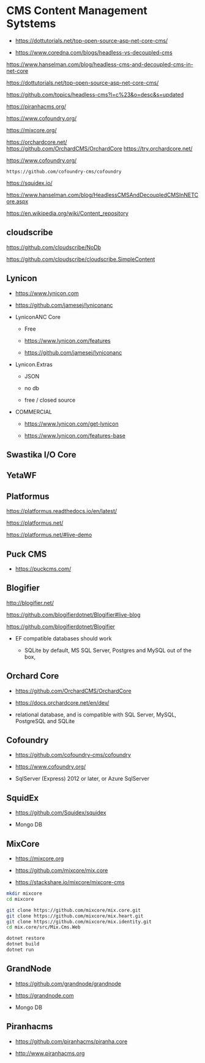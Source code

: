 # CMS Content Management Sytstems

*   https://dottutorials.net/top-open-source-asp-net-core-cms/

*   https://www.coredna.com/blogs/headless-vs-decoupled-cms


https://www.hanselman.com/blog/headless-cms-and-decoupled-cms-in-net-core

https://dottutorials.net/top-open-source-asp-net-core-cms/

https://github.com/topics/headless-cms?l=c%23&o=desc&s=updated


https://piranhacms.org/

https://www.cofoundry.org/

https://mixcore.org/


https://orchardcore.net/    
    https://github.com/OrchardCMS/OrchardCore
    https://try.orchardcore.net/

https://www.cofoundry.org/

    https://github.com/cofoundry-cms/cofoundry

https://squidex.io/

https://www.hanselman.com/blog/HeadlessCMSAndDecoupledCMSInNETCore.aspx

https://en.wikipedia.org/wiki/Content_repository





## cloudscribe

https://github.com/cloudscribe/NoDb

https://github.com/cloudscribe/cloudscribe.SimpleContent



## Lynicon

*   https://www.lynicon.com

*   https://github.com/jamesej/lyniconanc

*   LyniconANC Core

    *   Free

    *   https://www.lynicon.com/features

    *   https://github.com/jamesej/lyniconanc

*   Lynicon.Extras

    *   JSON 

    *   no db

    *   free / closed source
    
*   COMMERCIAL

    *   https://www.lynicon.com/get-lynicon

    *   https://www.lynicon.com/features-base

## Swastika I/O Core


## YetaWF

## Platformus

https://platformus.readthedocs.io/en/latest/

https://platformus.net/

https://platformus.net/#live-demo







## Puck CMS

*   https://puckcms.com/














## Blogifier

http://blogifier.net/

https://github.com/blogifierdotnet/Blogifier#live-blog

https://github.com/blogifierdotnet/Blogifier

*   EF compatible databases should work

    *   SQLite by default, MS SQL Server, Postgres and MySQL out of the box, 

## Orchard Core

*   https://github.com/OrchardCMS/OrchardCore

*   https://docs.orchardcore.net/en/dev/

*   relational database, and is compatible with SQL Server, MySQL, PostgreSQL and SQLite

## Cofoundry

*   https://github.com/cofoundry-cms/cofoundry

*   https://www.cofoundry.org/

*   SqlServer (Express) 2012 or later, or Azure SqlServer

## SquidEx

*   https://github.com/Squidex/squidex

*   Mongo DB

## MixCore

*   https://mixcore.org

*   https://github.com/mixcore/mix.core

*   https://stackshare.io/mixcore/mixcore-cms

```bash
mkdir mixcore
cd mixcore

git clone https://github.com/mixcore/mix.core.git
git clone https://github.com/mixcore/mix.heart.git
git clone https://github.com/mixcore/mix.identity.git
cd mix.core/src/Mix.Cms.Web

dotnet restore
dotnet build
dotnet run
```

## GrandNode

*   https://github.com/grandnode/grandnode 

*   https://grandnode.com

*   Mongo DB

## Piranhacms 

*   https://github.com/piranhacms/piranha.core

*   http://www.piranhacms.org

